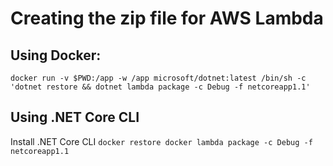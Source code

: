 # Creating the zip file for AWS Lambda

## Using Docker:
`docker run -v $PWD:/app -w /app microsoft/dotnet:latest /bin/sh -c 'dotnet restore && dotnet lambda package -c Debug -f netcoreapp1.1'`

## Using .NET Core CLI
Install .NET Core CLI
`docker restore
docker lambda package -c Debug -f netcoreapp1.1`